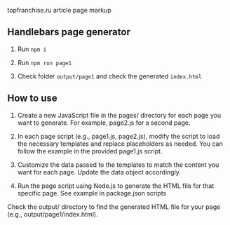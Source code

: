 topfranchise.ru article page markup


## Handlebars page generator

1. Run `npm i`

2. Run `npm run page1`

3. Check folder `output/page1` and check the generated `index.html`


## How to use

1. Create a new JavaScript file in the pages/ directory for each page you want to generate. For example, page2.js for a second page.

2. In each page script (e.g., page1.js, page2.js), modify the script to load the necessary templates and replace placeholders as needed. You can follow the example in the provided page1.js script.

3. Customize the data passed to the templates to match the content you want for each page. Update the data object accordingly.

4. Run the page script using Node.js to generate the HTML file for that specific page. See example in package.json scripts

Check the output/ directory to find the generated HTML file for your page (e.g., output/page1/index.html).
